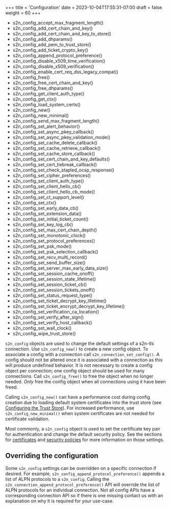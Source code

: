+++
title = 'Configuration'
date = 2023-10-04T17:55:31-07:00
draft = false
weight = 60
+++

- s2n_config_accept_max_fragment_length()
- s2n_config_add_cert_chain_and_key()
- s2n_config_add_cert_chain_and_key_to_store()
- s2n_config_add_dhparams()
- s2n_config_add_pem_to_trust_store()
- s2n_config_add_ticket_crypto_key()
- s2n_config_append_protocol_preference()
- s2n_config_disable_x509_time_verification()
- s2n_config_disable_x509_verification()
- s2n_config_enable_cert_req_dss_legacy_compat()
- s2n_config_free()
- s2n_config_free_cert_chain_and_key()
- s2n_config_free_dhparams()
- s2n_config_get_client_auth_type()
- s2n_config_get_ctx()
- s2n_config_load_system_certs()
- s2n_config_new()
- s2n_config_new_minimal()
- s2n_config_send_max_fragment_length()
- s2n_config_set_alert_behavior()
- s2n_config_set_async_pkey_callback()
- s2n_config_set_async_pkey_validation_mode()
- s2n_config_set_cache_delete_callback()
- s2n_config_set_cache_retrieve_callback()
- s2n_config_set_cache_store_callback()
- s2n_config_set_cert_chain_and_key_defaults()
- s2n_config_set_cert_tiebreak_callback()
- s2n_config_set_check_stapled_ocsp_response()
- s2n_config_set_cipher_preferences()
- s2n_config_set_client_auth_type()
- s2n_config_set_client_hello_cb()
- s2n_config_set_client_hello_cb_mode()
- s2n_config_set_ct_support_level()
- s2n_config_set_ctx()
- s2n_config_set_early_data_cb()
- s2n_config_set_extension_data()
- s2n_config_set_initial_ticket_count()
- s2n_config_set_key_log_cb()
- s2n_config_set_max_cert_chain_depth()
- s2n_config_set_monotonic_clock()
- s2n_config_set_protocol_preferences()
- s2n_config_set_psk_mode()
- s2n_config_set_psk_selection_callback()
- s2n_config_set_recv_multi_record()
- s2n_config_set_send_buffer_size()
- s2n_config_set_server_max_early_data_size()
- s2n_config_set_session_cache_onoff()
- s2n_config_set_session_state_lifetime()
- s2n_config_set_session_ticket_cb()
- s2n_config_set_session_tickets_onoff()
- s2n_config_set_status_request_type()
- s2n_config_set_ticket_decrypt_key_lifetime()
- s2n_config_set_ticket_encrypt_decrypt_key_lifetime()
- s2n_config_set_verification_ca_location()
- s2n_config_set_verify_after_sign()
- s2n_config_set_verify_host_callback()
- s2n_config_set_wall_clock()
- s2n_config_wipe_trust_store()

`s2n_config` objects are used to change the default settings of a s2n-tls connection. Use `s2n_config_new()` to create a new config object. To associate a config with a connection call `s2n_connection_set_config()`. A config should not be altered once it is associated with a connection as this will produce undefined behavior. It is not necessary to create a config object per connection; one config object should be used for many connections. Call `s2n_config_free()` to free the object when no longer needed. _Only_ free the config object when all connections using it have been freed.

Calling `s2n_config_new()` can have a performance cost during config creation due to loading default system certificates into the trust store (see [Configuring the Trust Store](#configuring-the-trust-store)). For increased performance, use `s2n_config_new_minimal()` when system certificates are not needed for certificate validation.

Most commonly, a `s2n_config` object is used to set the certificate key pair for authentication and change the default security policy. See the sections for [certificates](#certificates-and-authentication) and [security policies](#security-policies) for more information on those settings.

## Overriding the configuration

Some `s2n_config` settings can be overridden on a specific connection if desired. For example, `s2n_config_append_protocol_preference()` appends a list of ALPN protocols to a `s2n_config`. Calling the `s2n_connection_append_protocol_preference()` API will override the list of ALPN protocols for an individual connection. Not all config APIs have a corresponding connection API so if there is one missing contact us with an explanation on why it is required for your use-case.
